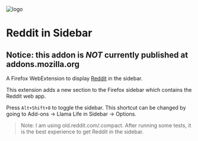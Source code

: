 ![logo](/icons/icon1_96.png)

# Reddit in Sidebar
## Notice: this addon is ***NOT*** currently published at addons.mozilla.org
A Firefox WebExtension to display [Reddit](old.reddit.com/.compact) in the sidebar.

This extension adds a new section to the Firefox sidebar which contains the Reddit web app.

Press `Alt+Shift+8` to toggle the sidebar. This shortcut can be changed by going to Add-ons -> Llama Life in Sidebar -> Options.

> Note: I am using old.reddit.com/.compact. After running some tests, it is the best experience to get Reddit in the sidebar.
